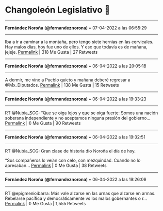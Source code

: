 # Changoleón Legislativo 🙈
*****
**Fernández Noroña** (**@fernandeznorona**) • 07-04-2022 a las 06:55:29
*****
Iba a ir a caminar a la montaña, pero tengo siete hernias en las cervicales. Hay malos días, hoy fue uno de ellos. Y eso que todavía es de mañana, jejeje.
[Permalink](https://twitter.com/fernandeznorona/status/1512081633087614995) | 318 Me Gusta | 27 Retweets
*****
**Fernández Noroña** (**@fernandeznorona**) • 06-04-2022 a las 20:05:18
*****
A dormir, me vine a Pueblo quieto y mañana deberé regresar a @Mx_Diputados.
[Permalink](https://twitter.com/fernandeznorona/status/1511918012248600580) | 138 Me Gusta | 15 Retweets
*****
**Fernández Noroña** (**@fernandeznorona**) • 06-04-2022 a las 19:33:23
*****
RT @Nubia_SCG: “Que se oiga lejos y que se oiga fuerte: Somos una nación soberana independiente y no aceptamos ninguna presión del gobierno…
[Permalink](https://twitter.com/fernandeznorona/status/1511909977291644930) | 0 Me Gusta | 90 Retweets
*****
**Fernández Noroña** (**@fernandeznorona**) • 06-04-2022 a las 19:32:51
*****
RT @Nubia_SCG: Gran clase de historia dio Noroña el día de hoy.


“Sus compañeros lo veían con celo, con mezquindad. Cuando no lo apresaban…
[Permalink](https://twitter.com/fernandeznorona/status/1511909846324494341) | 0 Me Gusta | 38 Retweets
*****
**Fernández Noroña** (**@fernandeznorona**) • 06-04-2022 a las 19:26:09
*****
RT @epigmenioibarra: Más vale alzarse en las urnas que alzarse en armas. Rebelarse pacífica y democráticamente vs los malos gobernantes o r…
[Permalink](https://twitter.com/fernandeznorona/status/1511908159522320388) | 0 Me Gusta | 1,555 Retweets